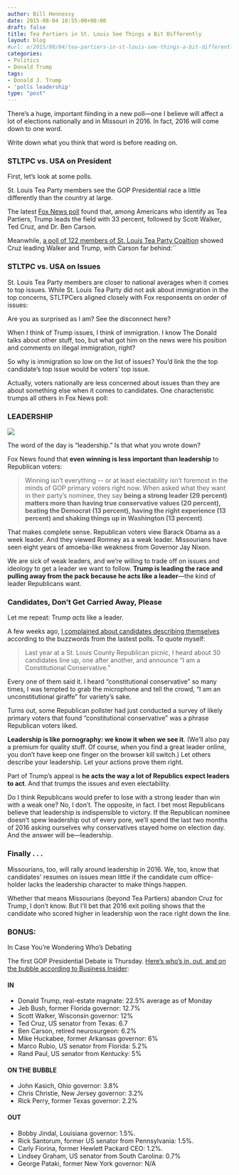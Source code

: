 ```yaml
---
author: Bill Hennessy
date: 2015-08-04 10:55:00+00:00
draft: false
title: Tea Partiers in St. Louis See Things a Bit Differently
layout: blog
#url: e/2015/08/04/tea-partiers-in-st-louis-see-things-a-bit-differently/
categories:
- Politics
- Donald Trump
tags:
- Donald J. Trump
- 'polls leadership'
type: "post"
---
```


There’s a huge, important fiinding in a new poll—one I believe will affect a lot of elections nationally and in Missouri in 2016. In fact, 2016 will come down to one word.

Write down what you think that word is before reading on.



### STLTPC vs. USA on President



First, let’s look at some polls.

St. Louis Tea Party members see the GOP Presidential race a little differently than the country at large.

The latest [Fox News poll](https://www.foxnews.com/politics/2015/08/03/fox-news-poll-new-high-for-trump-new-low-for-clinton/?intcmp=hpbt1) found that, among Americans who identify as Tea Partiers, Trump leads the field with 33 percent, followed by Scott Walker, Ted Cruz, and Dr. Ben Carson.

Meanwhile, [a poll of 122 members of St. Louis Tea Party Coaltion](https://stlouisteaparty.com/2015/08/01/st-louis-tea-partiers-give-us-missouri-low-marks/) showed Cruz leading Walker and Trump, with Carson far behind:``  








### STLTPC vs. USA on Issues



St. Louis Tea Party members are closer to national averages when it comes to top issues. While St. Louis Tea Party did not ask about immigration in the top concerns, STLTPCers aligned closely with Fox responsents on order of issues:



Are you as surprised as I am? See the disconnect here?

When I think of Trump issues, I think of immigration. I know The Donald talks about other stuff, too, but what got him on the news were his position and comments on illegal immigration, right?

So why is immigration so low on the list of issues? You’d link the the top candidate’s top issue would be voters’ top issue.

Actually, voters nationally are less concerned about issues than they are about something else when it comes to candidates. One characteristic trumps all others in Fox News poll:



### LEADERSHIP



[![](https://hennessysview.com/wp-content/uploads/2015/08/1438645387_thumb.jpeg)
](https://hennessysview.com/wp-content/uploads/2015/08/1438645387_full.jpeg)

The word of the day is “leadership.” Is that what you wrote down?

Fox News found that **even** **winning is less important than leadership** to Republican voters:  




> Winning isn’t everything -- or at least electability isn’t foremost in the minds of GOP primary voters right now. When asked what they want in their party’s nominee, they say **being a strong leader (29 percent) matters more than having true conservative values (20 percent), beating the Democrat (13 percent), having the right experience (13 percent) and shaking things up in Washington (13 percent)**.



That makes complete sense. Republican voters view Barack Obama as a week leader. And they viewed Romney as a weak leader. Missourians have seen eight years of amoeba-like weakness from Governor Jay Nixon.

We are sick of weak leaders, and we’re willing to trade off on issues and ideology to get a leader we want to follow. **Trump is leading the race and pulling away from the pack because he acts like a leader**—the kind of leader Republicans want. 



### Candidates, Don’t Get Carried Away, Please



Let me repeat: Trump _acts_ like a leader.

A few weeks ago, [I complained about candidates describing themselves](https://hennessysview.com/2015/04/21/approaching-excellence/) according to the buzzwords from the lastest polls. To quote myself:



> Last year at a St. Louis County Republican picnic, I heard about 30 candidates line up, one after another, and announce “I am a Constitutional Conservative.”

Every one of them said it. I heard “constitutional conservative” so many times, I was tempted to grab the microphone and tell the crowd, “I am an unconstitutional giraffe” for variety’s sake.

Turns out, some Republican pollster had just conducted a survey of likely primary voters that found “constitutional conservative” was a phrase Republican voters liked.





**Leadership is like pornography: we know it when we see it**. (We’ll also pay a premium for quality stuff. Of course, when you find a great leader online, you don’t have keep one finger on the browser kill switch.) Let others describe your leadership. Let your actions prove them right.

Part of Trump’s appeal is **he acts the way a lot of Republics expect leaders to act**. And that trumps the issues and even electability.

Do I think Republicans would prefer to lose with a strong leader than win with a weak one? No, I don’t. The opposite, in fact. I bet most Republicans believe that leadership is indispensible to victory. If the Republican nominee doesn’t spew leadership out of every pore, we’ll spend the last two months of 2016 asking ourselves why conservatives stayed home on election day. And the answer will be—leadership.



### Finally . . .



Missourians, too, will rally around leadership in 2016. We, too, know that candidates' resumes on issues mean little if the candidate _cum_ office-holder lacks the leadership character to make things happen.

Whether that means Missourians (beyond Tea Partiers) abandon Cruz for Trump, I don’t know. But I’ll bet that 2016 exit polling shows that the candidate who scored higher in leadership won the race right down the line.



### BONUS:   
In Case You’re Wondering Who’s Debating



The first GOP Presidential Debate is Thursday. [Here’s who’s in, out, and on the bubble according to Business Insider](https://www.businessinsider.com/which-republicans-make-the-first-debate-fox-news-2015-7):  




#### IN



  * Donald Trump, real-estate magnate: 22.5% average as of Monday  
  * Jeb Bush, former Florida governor: 12.7%  
  * Scott Walker, Wisconsin governor: 12%  
  * Ted Cruz, US senator from Texas: 6.7  
  * Ben Carson, retired neurosurgeon: 6.2%  
  * Mike Huckabee, former Arkansas governor: 6%  
  * Marco Rubio, US senator from Florida: 5.2%  
  * Rand Paul, US senator from Kentucky: 5%  




#### ON THE BUBBLE



  * John Kasich, Ohio governor: 3.8%  
  * Chris Christie, New Jersey governor: 3.2%  
  * Rick Perry, former Texas governor: 2.2%  




#### OUT



  * Bobby Jindal, Louisiana governor: 1.5%.   
  * Rick Santorum, former US senator from Pennsylvania: 1.5%.  
  * Carly Fiorina, former Hewlett Packard CEO: 1.2%.  
  * Lindsey Graham, US senator from South Carolina: 0.7%  
  * George Pataki, former New York governor: N/A  

